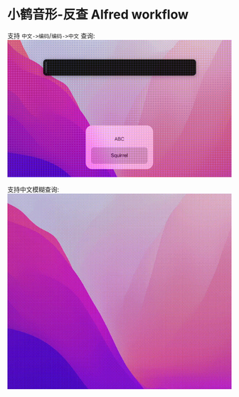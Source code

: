 # 小鹤音形-反查 Alfred workflow


支持 `中文->编码`/`编码->中文` 查询:  
![demo](demo1.gif)


支持中文模糊查询:  
![demo](demo2.gif)
